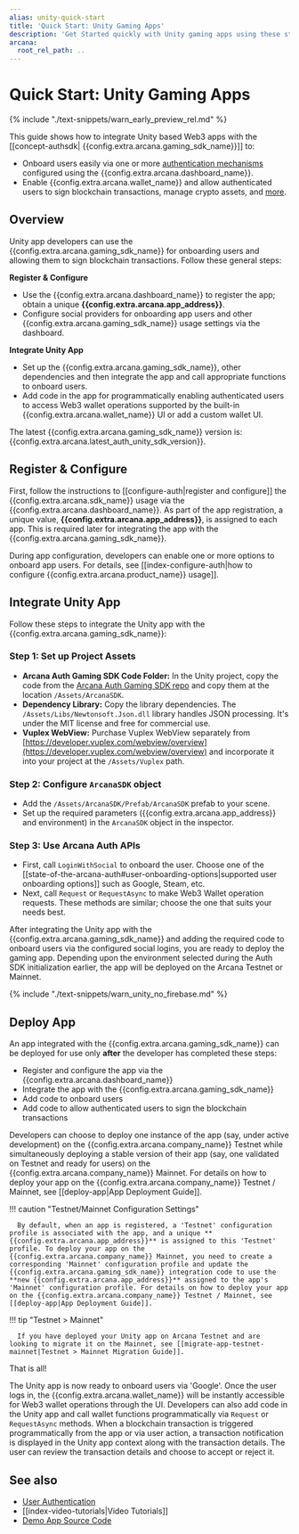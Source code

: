 ```yaml
---
alias: unity-quick-start
title: 'Quick Start: Unity Gaming Apps'
description: 'Get Started quickly with Unity gaming apps using these step-by-step instructions. Register the Unity app, obtain a ClientID and then integrate the app with the Arcana Auth SDK.'
arcana:
  root_rel_path: ..
---
```


# Quick Start: Unity Gaming Apps

{% include "./text-snippets/warn_early_preview_rel.md" %}

This guide shows how to integrate Unity based Web3 apps with the [[concept-authsdk| {{config.extra.arcana.gaming_sdk_name}}]] to:

* Onboard users easily via one or more [authentication mechanisms]({{page.meta.arcana.root_rel_path}}/concepts/authtype/arcanaauth.md#supported-authentication-mechanisms) configured using the {{config.extra.arcana.dashboard_name}}.
* Enable {{config.extra.arcana.wallet_name}} and allow authenticated users to sign blockchain transactions, manage crypto assets, and [more]({{page.meta.arcana.root_rel_path}}/concepts/anwallet/index.md).

## Overview

Unity app developers can use the {{config.extra.arcana.gaming_sdk_name}} for onboarding users and allowing them to sign blockchain transactions. Follow these general steps:

**Register & Configure**

* Use the {{config.extra.arcana.dashboard_name}} to register the app; obtain a unique **{{config.extra.arcana.app_address}}**.
* Configure social providers for onboarding app users and other {{config.extra.arcana.gaming_sdk_name}} usage settings via the dashboard.

**Integrate Unity App**

* Set up the {{config.extra.arcana.gaming_sdk_name}}, other dependencies and then integrate the app and call appropriate functions to onboard users.
* Add code in the app for programmatically enabling authenticated users to access Web3 wallet operations supported by the built-in {{config.extra.arcana.wallet_name}} UI or add a custom wallet UI.

The latest {{config.extra.arcana.gaming_sdk_name}} version is: {{config.extra.arcana.latest_auth_unity_sdk_version}}. 

## Register & Configure

First, follow the instructions to [[configure-auth|register and configure]] the {{config.extra.arcana.sdk_name}} usage via the {{config.extra.arcana.dashboard_name}}. As part of the app registration, a unique value, **{{config.extra.arcana.app_address}}**, is assigned to each app. This is required later for integrating the app with the {{config.extra.arcana.gaming_sdk_name}}.

During app configuration, developers can enable one or more options to onboard app users. For details, see [[index-configure-auth|how to configure {{config.extra.arcana.product_name}} usage]].

## Integrate Unity App

Follow these steps to integrate the Unity app with the {{config.extra.arcana.gaming_sdk_name}}:

### Step 1: Set up Project Assets

- **Arcana Auth Gaming SDK Code Folder:** In the Unity project, copy the code from the [Arcana Auth Gaming SDK repo](https://github.com/arcana-network/auth-unity/tree/main/Assets/ArcanaSDK) and copy them at the location `/Assets/ArcanaSDK`.
- **Dependency Library:** Copy the library dependencies. The `/Assets/Libs/Newtonsoft.Json.dll` library handles JSON processing. It's under the MIT license and free for commercial use.
- **Vuplex WebView:** Purchase Vuplex WebView separately from [https://developer.vuplex.com/webview/overview](https://developer.vuplex.com/webview/overview) and incorporate it into your project at the `/Assets/Vuplex` path.

### Step 2: Configure `ArcanaSDK` object

- Add the `/Assets/ArcanaSDK/Prefab/ArcanaSDK` prefab to your scene.
- Set up the required parameters ({{config.extra.arcana.app_address}} and environment) in the `ArcanaSDK` object in the inspector.

### Step 3: Use Arcana Auth APIs

- First, call `LoginWithSocial` to onboard the user. Choose one of the [[state-of-the-arcana-auth#user-onboarding-options|supported user onboarding options]] such as Google, Steam, etc. 
- Next, call `Request` or `RequestAsync` to make Web3 Wallet operation requests. These methods are similar; choose the one that suits your needs best.

After integrating the Unity app with the {{config.extra.arcana.gaming_sdk_name}} and adding the required code to onboard users via the configured social logins, you are ready to deploy the gaming app.  Depending upon the environment selected during the Auth SDK initialization earlier, the app will be deployed on the Arcana Testnet or Mainnet.

{% include "./text-snippets/warn_unity_no_firebase.md" %}

## Deploy App

An app integrated with the {{config.extra.arcana.gaming_sdk_name}} can be deployed for use only **after** the developer has completed these steps:

* Register and configure the app via the {{config.extra.arcana.dashboard_name}} 
* Integrate the app with the {{config.extra.arcana.gaming_sdk_name}} 
* Add code to onboard users
* Add code to allow authenticated users to sign the blockchain transactions

Developers can choose to deploy one instance of the app (say, under active development) on the {{config.extra.arcana.company_name}} Testnet while simultaneously deploying a stable version of their app (say, one validated on Testnet and ready for users) on the {{config.extra.arcana.company_name}} Mainnet. For details on how to deploy your app on the {{config.extra.arcana.company_name}} Testnet / Mainnet, see [[deploy-app|App Deployment Guide]].

!!! caution "Testnet/Mainnet Configuration Settings"

      By default, when an app is registered, a 'Testnet' configuration profile is associated with the app, and a unique **{{config.extra.arcana.app_address}}** is assigned to this 'Testnet' profile. To deploy your app on the {{config.extra.arcana.company_name}} Mainnet, you need to create a corresponding 'Mainnet' configuration profile and update the {{config.extra.arcana.gaming_sdk_name}} integration code to use the **new {{config.extra.arcana.app_address}}** assigned to the app's 'Mainnet' configuration profile. For details on how to deploy your app on the {{config.extra.arcana.company_name}} Testnet / Mainnet, see [[deploy-app|App Deployment Guide]]. 

!!! tip "Testnet > Mainnet"

      If you have deployed your Unity app on Arcana Testnet and are looking to migrate it on the Mainnet, see [[migrate-app-testnet-mainnet|Testnet > Mainnet Migration Guide]].

That is all!

The Unity app is now ready to onboard users via 'Google'. Once the user logs in, the {{config.extra.arcana.wallet_name}} will be instantly accessible for Web3 wallet operations through the UI. Developers can also add code in the Unity app and call wallet functions programmatically via `Request` or `RequestAsync` methods. When a blockchain transaction is triggered programmatically from the app or via user action, a transaction notification is displayed in the Unity app context along with the transaction details. The user can review the transaction details and choose to accept or reject it.


## See also

* [User Authentication]({{page.meta.arcana.root_rel_path}}/concepts/authtype/arcanaauth.md)
* [[index-video-tutorials|Video Tutorials]]
* [Demo App Source Code](https://github.com/arcana-network/auth-unity/tree/main/Assets/Demo)